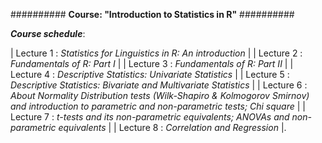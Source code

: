 ########## **Course: "Introduction to Statistics in R"** ##########

***Course schedule***:

| Lecture 1 : *Statistics for Linguistics in R: An introduction* | 
| Lecture 2 : *Fundamentals of R: Part I* |
| Lecture 3 : *Fundamentals of R: Part II* |
| Lecture 4 : *Descriptive Statistics: Univariate Statistics* |
| Lecture 5 : *Descriptive Statistics: Bivariate and Multivariate Statistics* |
| Lecture 6 : *About Normality Distribution tests (Wilk-Shapiro & Kolmogorov Smirnov) and introduction to parametric and non-parametric tests; Chi square* |
| Lecture 7 : *t-tests and its non-parametric equivalents; ANOVAs and non-parametric equivalents* |
| Lecture 8 : *Correlation and Regression* |.

